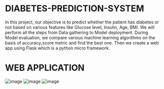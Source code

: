# DIABETES-PREDICTION-SYSTEM
In this project, our objective is to predict whether the patient has diabetes or not based on various features like Glucose level, Insulin, Age, BMI. We will perform all the steps from Data gathering to Model deployment. During Model evaluation, we compare various machine learning algorithms on the basis of accuracy_score metric and find the best one. Then we create a web app using Flask which is a python micro framework.

# WEB APPLICATION
![image](https://github.com/Kartala-bhupal/Diabetes-prediction-System/assets/129925075/6d683043-b22c-4394-b82b-2a703f03d249)
![image](https://github.com/Kartala-bhupal/Diabetes-prediction-System/assets/129925075/55711cb7-d506-4d8d-8f69-c0c444315a90)
![image](https://github.com/Kartala-bhupal/Diabetes-prediction-System/assets/129925075/591b4c0b-868b-486d-bd55-840ea3340fb3)
